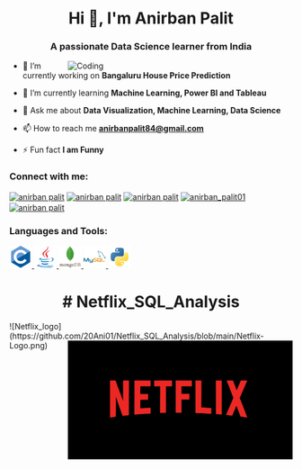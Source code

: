 <h1 align="center">Hi 👋, I'm Anirban Palit</h1>
<h3 align="center">A passionate Data Science learner from India</h3>
<img align="right" alt="Coding" width="400" src="https://i.pinimg.com/originals/d4/81/f3/d481f3c72e283309071f79e01b05c06d.gif">

- 🔭 I’m currently working on **Bangaluru House Price Prediction**

- 🌱 I’m currently learning **Machine Learning, Power BI and Tableau**

- 💬 Ask me about **Data Visualization, Machine Learning, Data Science**

- 📫 How to reach me **anirbanpalit84@gmail.com**

- ⚡ Fun fact **I am Funny**

<h3 align="left">Connect with me:</h3>
<p align="left">
<a href="https://twitter.com/anirban palit" target="blank"><img align="center" src="https://raw.githubusercontent.com/rahuldkjain/github-profile-readme-generator/master/src/images/icons/Social/twitter.svg" alt="anirban palit" height="30" width="40" /></a>
<a href="https://linkedin.com/in/anirban palit" target="blank"><img align="center" src="https://raw.githubusercontent.com/rahuldkjain/github-profile-readme-generator/master/src/images/icons/Social/linked-in-alt.svg" alt="anirban palit" height="30" width="40" /></a>
<a href="https://fb.com/anirban palit" target="blank"><img align="center" src="https://raw.githubusercontent.com/rahuldkjain/github-profile-readme-generator/master/src/images/icons/Social/facebook.svg" alt="anirban palit" height="30" width="40" /></a>
<a href="https://instagram.com/anirban_palit01" target="blank"><img align="center" src="https://raw.githubusercontent.com/rahuldkjain/github-profile-readme-generator/master/src/images/icons/Social/instagram.svg" alt="anirban_palit01" height="30" width="40" /></a>
<a href="https://auth.geeksforgeeks.org/user/anirban palit" target="blank"><img align="center" src="https://raw.githubusercontent.com/rahuldkjain/github-profile-readme-generator/master/src/images/icons/Social/geeks-for-geeks.svg" alt="anirban palit" height="30" width="40" /></a>
</p>

<h3 align="left">Languages and Tools:</h3>
<p align="left"> <a href="https://www.cprogramming.com/" target="_blank" rel="noreferrer"> <img src="https://raw.githubusercontent.com/devicons/devicon/master/icons/c/c-original.svg" alt="c" width="40" height="40"/> </a> <a href="https://www.java.com" target="_blank" rel="noreferrer"> <img src="https://raw.githubusercontent.com/devicons/devicon/master/icons/java/java-original.svg" alt="java" width="40" height="40"/> </a> <a href="https://www.mongodb.com/" target="_blank" rel="noreferrer"> <img src="https://raw.githubusercontent.com/devicons/devicon/master/icons/mongodb/mongodb-original-wordmark.svg" alt="mongodb" width="40" height="40"/> </a> <a href="https://www.mysql.com/" target="_blank" rel="noreferrer"> <img src="https://raw.githubusercontent.com/devicons/devicon/master/icons/mysql/mysql-original-wordmark.svg" alt="mysql" width="40" height="40"/> </a> <a href="https://www.python.org" target="_blank" rel="noreferrer"> <img src="https://raw.githubusercontent.com/devicons/devicon/master/icons/python/python-original.svg" alt="python" width="40" height="40"/> </a> </p>



<h1 align="center"># Netflix_SQL_Analysis</h1>
![Netflix_logo](https://github.com/20Ani01/Netflix_SQL_Analysis/blob/main/Netflix-Logo.png)
<img align="right" alt="Coding" width="400" src="https://github.com/20Ani01/Netflix_SQL_Analysis/blob/main/Netflix-Logo.png">
